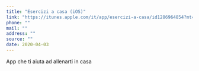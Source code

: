 ```yaml
---
title: "Esercizi a casa (iOS)"
link: "https://itunes.apple.com/it/app/esercizi-a-casa/id1286964854?mt=8"
phone: ""
mail: ""
address: ""
source: ""
date: 2020-04-03
---
```


App che ti aiuta ad allenarti in casa
